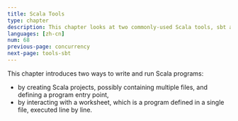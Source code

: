 ```yaml
---
title: Scala Tools
type: chapter
description: This chapter looks at two commonly-used Scala tools, sbt and ScalaTest.
languages: [zh-cn]
num: 68
previous-page: concurrency
next-page: tools-sbt
---
```


This chapter introduces two ways to write and run Scala programs:

- by creating Scala projects, possibly containing multiple files, and defining a program entry point,
- by interacting with a worksheet, which is a program defined in a single file, executed line by line.
